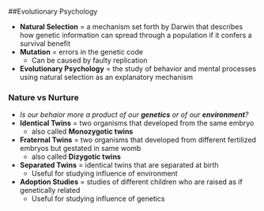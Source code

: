 ##Evolutionary Psychology
- **Natural Selection** = a mechanism set forth by Darwin that describes how genetic information can spread through a population if it confers a survival benefit
- **Mutation** = errors in the genetic code
    * Can be caused by faulty replication
- **Evolutionary Psychology** = the study of behavior and mental processes using natural selection as an explanatory mechanism

### Nature vs Nurture
- *Is our behaior more a product of our **genetics** or of our **environment**?*
- **Identical Twins** = two organisms that developed from the same embryo
    * also called **Monozygotic twins**
- **Fraternal Twins** = two organisms that developed from different fertilized embryos but gestated in same womb
    * also called **Dizygotic twins**
- **Separated Twins** = identical twins that are separated at birth
    * Useful for studying influence of environment
- **Adoption Studies** = studies of different children who are raised as if genetically related
    * Useful for studying influence of genetics
